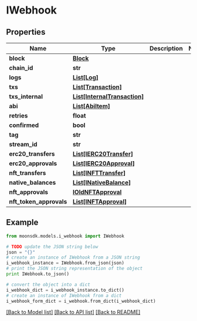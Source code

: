 # IWebhook


## Properties

Name | Type | Description | Notes
------------ | ------------- | ------------- | -------------
**block** | [**Block**](Block.md) |  | 
**chain_id** | **str** |  | 
**logs** | [**List[Log]**](Log.md) |  | 
**txs** | [**List[Transaction]**](Transaction.md) |  | 
**txs_internal** | [**List[InternalTransaction]**](InternalTransaction.md) |  | 
**abi** | [**List[AbiItem]**](AbiItem.md) |  | 
**retries** | **float** |  | 
**confirmed** | **bool** |  | 
**tag** | **str** |  | 
**stream_id** | **str** |  | 
**erc20_transfers** | [**List[IERC20Transfer]**](IERC20Transfer.md) |  | 
**erc20_approvals** | [**List[IERC20Approval]**](IERC20Approval.md) |  | 
**nft_transfers** | [**List[INFTTransfer]**](INFTTransfer.md) |  | 
**native_balances** | [**List[INativeBalance]**](INativeBalance.md) |  | 
**nft_approvals** | [**IOldNFTApproval**](IOldNFTApproval.md) |  | 
**nft_token_approvals** | [**List[INFTApproval]**](INFTApproval.md) |  | 

## Example

```python
from moonsdk.models.i_webhook import IWebhook

# TODO update the JSON string below
json = "{}"
# create an instance of IWebhook from a JSON string
i_webhook_instance = IWebhook.from_json(json)
# print the JSON string representation of the object
print IWebhook.to_json()

# convert the object into a dict
i_webhook_dict = i_webhook_instance.to_dict()
# create an instance of IWebhook from a dict
i_webhook_form_dict = i_webhook.from_dict(i_webhook_dict)
```
[[Back to Model list]](../README.md#documentation-for-models) [[Back to API list]](../README.md#documentation-for-api-endpoints) [[Back to README]](../README.md)


